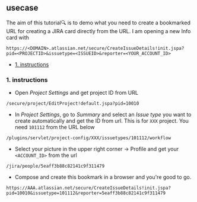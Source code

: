 ## usecase
The aim of this tutorial🔍 is to demo what you need to create a bookmarked URL for creating a JIRA card directly from the URL. I am opening a new Info card with

```
https://<DOMAIN>.atlassian.net/secure/CreateIssueDetails!init.jspa?pid=<PROJECTID>&issuetype=<ISSUEID>&reporter=<YOUR_ACCOUNT_ID>
```

<!-- TOC -->

- [1. instructions](#1-instructions)

<!-- /TOC -->

### 1. instructions

* Open *Project Settings* and get project ID from URL

```
/secure/project/EditProject!default.jspa?pid=10010
```

* In *Project Settings*, go to _Summary_ and select an *Issue type* you want to create automatically and get the ID from url. This is for `XXX` project. You need `101112` from the URL below

```
/plugins/servlet/project-config/XXX/issuetypes/101112/workflow
```

* Select your picture in the upper right corner → Profile and get your `<ACCOUNT_ID>` from the url

```
/jira/people/5eaff3b88c82141c9f311479
```

* Compose and create this bookmark in a browser and you're good to go. 

```
https://AAA.atlassian.net/secure/CreateIssueDetails!init.jspa?pid=10010&issuetype=101112&reporter=5eaff3b88c82141c9f311479
```
